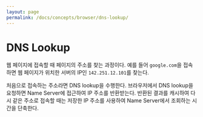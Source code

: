 ```yaml
---
layout: page
permalink: /docs/concepts/browser/dns-lookup/
---
```


# DNS Lookup

웹 페이지에 접속할 때 페이지의 주소를 찾는 과정이다. 예를 들어 `google.com`을 접속하면 웹 페이지가 위치한 서버의 IP인 `142.251.12.101`를 찾는다.

처음으로 접속하는 주소라면 DNS lookup을 수행한다. 브라우저에서 DNS lookup을 요청하면 Name Server에 접근하여 IP 주소를 반환받는다. 반환된 결과를 캐시하여 다시 같은 주소로 접속할 때는 저장한 IP 주소를 사용하여 Name Server에서 조회하는 시간을 단축한다.
